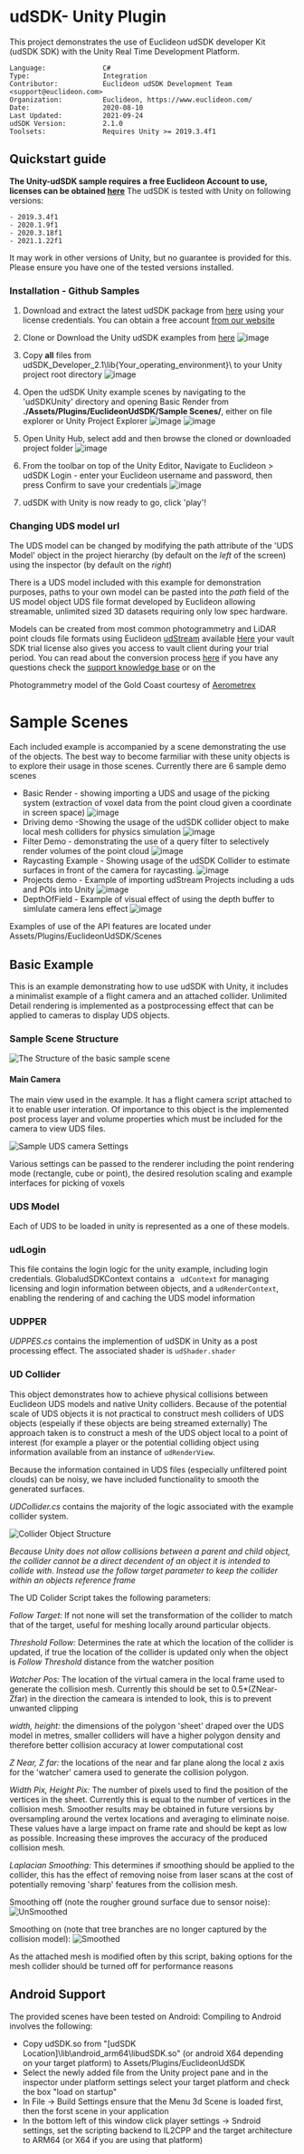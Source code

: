 # udSDK- Unity Plugin

This project demonstrates the use of Euclideon udSDK developer Kit (udSDK SDK) with the Unity Real Time Development Platform. 

```
Language:              C#
Type:                  Integration
Contributor:           Euclideon udSDK Development Team <support@euclideon.com>
Organization:          Euclideon, https://www.euclideon.com/
Date:                  2020-08-10
Last Updated:          2021-09-24
udSDK Version:         2.1.0
Toolsets:              Requires Unity >= 2019.3.4f1
```

## Quickstart guide 

**The Unity-udSDK sample requires a free Euclideon Account to use, licenses can be obtained [here](https://www.euclideon.com/udsdk/)** 
The udSDK is tested with Unity on following versions:
```
- 2019.3.4f1
- 2020.1.9f1
- 2020.3.18f1
- 2021.1.22f1
```
It may work in other versions of Unity, but no guarantee is provided for this. Please ensure you have one of the tested versions installed.

### Installation - Github Samples
1. Download and extract the latest udSDK package from [here](https://udstream.euclideon.com) using your license credentials. You can obtain a free account [from our website](https://www.euclideon.com/free-development-resources/) 

2. Clone or Download the Unity udSDK examples from [here](https://github.com/Euclideon/udSDKUnity)
![image](https://user-images.githubusercontent.com/28862516/134596491-d18349f4-2a43-4eb5-a136-1d2df42afb9f.png)

3. Copy **all** files from udSDK_Developer_2.1\lib\{Your_operating_environment}\ to your Unity project root directory
![image](https://user-images.githubusercontent.com/28862516/134596551-e5a05e72-56f9-43ab-a99e-392cfdf35932.png)

4. Open the udSDK Unity example scenes by navigating to the 'udSDKUnity' directory and opening Basic Render from **./Assets/Plugins/EuclideonUdSDK/Sample Scenes/**, either on file explorer or Unity Project Explorer
![image](https://user-images.githubusercontent.com/28862516/134596776-8e0bb6ba-7d22-46f8-9b68-8341e73a1aaf.png)
![image](https://user-images.githubusercontent.com/28862516/134596918-c6707bc4-4b1f-4c7c-9768-415810781ddb.png)

5. Open Unity Hub, select add and then browse the cloned or downloaded project folder
![image](https://user-images.githubusercontent.com/28862516/134596861-c6ea1ead-a966-41b1-ac9d-30df9c21ca1a.png)

6. From the toolbar on top of the Unity Editor, Navigate to Euclideon > udSDK Login - enter your Euclideon username and password, then press Confirm to save your credentials
![image](https://user-images.githubusercontent.com/28862516/134603715-dd27cbd4-74c0-4d79-984c-32e9d7e04978.png)

7. udSDK with Unity is now ready to go, click 'play'!

### Changing UDS model url

The UDS model can be changed by modifying the path attribute of the 'UDS Model' object in the project hierarchy (by default on the *left* of the screen) using the inspector (by default on the *right*)

There is a UDS model included with this example for demonstration purposes, paths to your own model can be pasted into the _path_ field of the US model object
UDS file format developed by Euclideon allowing streamable, unlimited sized 3D datasets requiring only low spec hardware. 

Models can be created from most common photogrammetry and LiDAR point clouds file formats using Euclideon [udStream](https://www.euclideon.com/vault/) available [Here](https://www.euclideon.com/udstream-free/) your vault SDK trial license also gives you access to vault client during your trial period.
You can read about the conversion process [here](https://www.euclideon.com/wp-content/uploads/2019/10/2019_10_31-udSDK-Conversion-Guide-v1.2.pdf) if you have any questions check the [support knowledge base](https://desk.euclideon.com) or on the 

Photogrammetry model of the Gold Coast courtesy of [Aerometrex](https://aerometrex.com.au/)

# Sample Scenes
Each included example is accompanied by a scene demonstrating the use of the objects. The best way to become farmiliar with these unity objects is to explore their usage in those scenes.
Currently there are 6 sample demo scenes
- Basic Render - showing importing a UDS and usage of the picking system (extraction of voxel data from the point cloud given a coordinate in screen space)
![image](https://user-images.githubusercontent.com/28862516/134597971-34173e4f-f90a-42a7-96fc-11e01c9e396c.png)
- Driving demo -Showing the usage of the udSDK collider object to make local mesh colliders for physics simulation
![image](https://user-images.githubusercontent.com/28862516/134598026-1de917c0-17c5-4938-b71e-ada5b4a72f43.png)
- Filter Demo - demonstrating the use of a query filter to selectively render volumes of the point cloud
![image](https://user-images.githubusercontent.com/28862516/134598173-339c056e-f665-48ee-83d4-e9fa703c5bd8.png)
- Raycasting Example - Showing usage of the udSDK Collider to estimate surfaces in front of the camera for raycasting.
![image](https://user-images.githubusercontent.com/28862516/134598278-33bb0947-b4e6-4a1f-ad0c-170b29e16808.png)
- Projects demo - Example of importing udStream Projects including a uds and POIs into Unity
![image](https://user-images.githubusercontent.com/28862516/134598379-9ef3b97d-041f-45df-afef-8c6a6be6c45c.png)
- DepthOfField - Example of visual effect of using the depth buffer to simlulate camera lens effect
![image](https://user-images.githubusercontent.com/28862516/134598519-45dc447d-78cc-4674-adb0-a10d99c30695.png)

Examples of use of the API features are located under Assets/Plugins/EuclideonUdSDK/Scenes 
## Basic Example

This is an example demonstrating how to use udSDK with Unity, it includes a minimalist example of a flight camera and an attached collider.
Unlimited Detail rendering is implemented as a postprocessing effect that can be applied to cameras to display UDS objects.


### Sample Scene Structure
![The Structure of the basic sample scene](./docs/sampleSceneStructure.png "Structure of the Sample Scene")

#### Main Camera

The main view used in the example. It has a flight camera script attached to it to enable user interation. Of importance to this object is 
the implemented post process layer and volume properties which must be included for the camera to view UDS files. 

![Sample UDS camera Settings](./docs/sampleCameraSettings.png "Sample UDS Camera Settings")

Various settings can be passed to the renderer including the point rendering mode (rectangle, cube or point), the desired resolution scaling and example interfaces for picking of voxels

### UDS Model

Each of UDS to be loaded in unity is represented as a one of these models.

### udLogin

This file contains the login logic for the unity example, including login credentials. GlobaludSDKContext contains a ``` udContext``` for managing licensing 
and login information between objects, and a ```udRenderContext```, enabling the rendering of and caching the UDS model information

### UDPPER 

_UDPPES.cs_ contains the implemention of udSDK in Unity as a post processing effect. The associated shader is ```udShader.shader```

### UD Collider

This object demonstrates how to achieve physical collisions between Euclideon UDS models and native Unity colliders. Because of the potential scale of UDS objects it is not practical to construct mesh colliders of UDS objects (espeially if these objects are being streamed externally)
The approach taken is to construct a mesh of the UDS object local to a point of interest (for example a player or the potential colliding object using information available from an instance of ```udRenderView```. 

Because the information contained in UDS files (especially unfiltered point clouds) can be noisy, we have included functionality to smooth the generated surfaces.

_UDCollider.cs_ contains the majority of the logic associated with the example collider system.
 
![Collider Object Structure](./docs/colliderStructure.png "Collider Object Structure")

_Because Unity does not allow collisions between a parent and child object, the collider cannot be a direct decendent of an object it is intended to collide with. 
Instead use the follow target parameter to keep the collider within an objects reference frame_

The UD Colider Script takes the following parameters:

_Follow Target:_ If not none will set the transformation of the collider to match that of the target, useful for meshing locally around 
particular objects. 

_Threshold Follow:_ Determines the rate at which the location of the collider is updated, if true the location of the collider is updated only when the object is _Follow Threshold_ distance from the watcher position

_Watcher Pos:_ The location of the virtual camera in the local frame used to generate the collision mesh. Currently this should be set to 0.5*(ZNear-Zfar) in the direction the cameara is intended to look, this is to prevent unwanted clipping

_width, height:_ the dimensions of the polygon 'sheet' draped over the UDS model in metres, smaller colliders will have a higher polygon density and therefore better collision accuracy at lower computational cost

_Z Near, Z far:_ the locations of the near and far plane along the local z axis for the 'watcher' camera used to generate the collision polygon. 

_Width Pix, Height Pix:_ The number of pixels used to find the position of the vertices in the sheet. Currently this is equal to the number of vertices in the collision mesh. Smoother results may be obtained in future versions by oversampling around the vertex locations and averaging to eliminate noise.
These values have a large impact on frame rate and should be kept as low as possible. Increasing these improves the accuracy of the produced collision mesh.

_Laplacian Smoothing:_ This determines if smoothing should be applied to the collider, this has the effect of removing noise from laser scans at the cost of potentially removing 'sharp' features from the collision mesh.

Smoothing off (note the rougher ground surface due to sensor noise):
![UnSmoothed](./docs/ColliderUnfiltered.png "Unsmoothed Collision Polygon") 

Smoothing on (note that tree branches are no longer captured by the collision model):
![Smoothed](./docs/ColliderFiltered.png "Smoothed Collision Polygon")

As the attached mesh is modified often by this script, baking options for the mesh collider should be turned off for performance reasons



## Android Support

The provided scenes have been tested on Android:
Compiling to Android involves the following:
- Copy udSDK.so from "[udSDK Location]\lib\android_arm64\libudSDK.so" (or android X64 depending on your target platform) to Assets/Plugins/EuclideonUdSDK
- Select the newly added file from the Unity project pane and in the inspector under platform settings select your target platform and check the box "load on startup"
- In File -> Build Settings ensure that the Menu 3d Scene is loaded first, then the forst scene in your application
- In the bottom left of this window click player settings -> Sndroid settings, set the scripting backend to IL2CPP and the target architecture to ARM64 (or X64 if you are using that platform)


